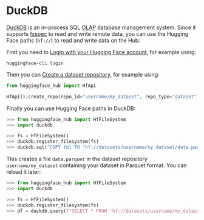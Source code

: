 # DuckDB

[DuckDB](https://github.com/duckdb/duckdb) is an in-process SQL [OLAP](https://en.wikipedia.org/wiki/Online_analytical_processing) database management system.
Since it supports [fsspec](https://filesystem-spec.readthedocs.io) to read and write remote data, you can use the Hugging Face paths (`hf://`) to read and write data on the Hub:

First you need to [Login with your Hugging Face account](../huggingface_hub/quick-start#login), for example using:

```
huggingface-cli login
```

Then you can [Create a dataset repository](../huggingface_hub/quick-start#create-a-repository), for example using:

```python
from huggingface_hub import HfApi

HfApi().create_repo(repo_id="username/my_dataset", repo_type="dataset")
```

Finally you can use Hugging Face paths in DuckDB:

```python
>>> from huggingface_hub import HfFileSystem
>>> import duckdb

>>> fs = HfFileSystem()
>>> duckdb.register_filesystem(fs)
>>> duckdb.sql("COPY tbl TO 'hf://datasets/username/my_dataset/data.parquet' (FORMAT PARQUET);")
```

This creates a file `data.parquet` in the dataset repository `username/my_dataset` containing your dataset in Parquet format.
You can reload it later:

```python
>>> from huggingface_hub import HfFileSystem
>>> import duckdb

>>> fs = HfFileSystem()
>>> duckdb.register_filesystem(fs)
>>> df = duckdb.query(f"SELECT * FROM 'hf://datasets/username/my_dataset/data.parquet' LIMIT 10").df()
```
